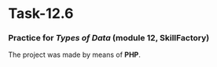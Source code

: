 # Task-12.6 
### Practice for *Types of Data* (module 12, SkillFactory)

The project was made by means of **PHP**.
